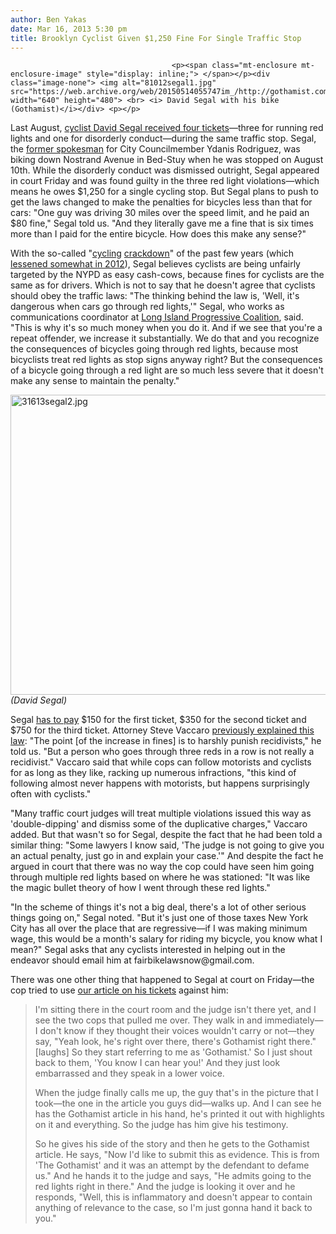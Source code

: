 ```yaml
---
author: Ben Yakas
date: Mar 16, 2013 5:30 pm
title: Brooklyn Cyclist Given $1,250 Fine For Single Traffic Stop
---
```


	
										<p><span class="mt-enclosure mt-enclosure-image" style="display: inline;"> </span></p><div class="image-none"> <img alt="81012segal1.jpg" src="https://web.archive.org/web/20150514055747im_/http://gothamist.com/attachments/byakas/81012segal1.jpg" width="640" height="480"> <br> <i> David Segal with his bike (Gothamist)</i></div> <p></p>

<p>Last August, <a href="https://web.archive.org/web/20150514055747/http://gothamist.com/2012/10/08/1555_in_fines_from_biking_in_willia.php#photo-1">cyclist David Segal received four tickets</a>&#x2014;three for running red lights and one for disorderly conduct&#x2014;during the same traffic stop. Segal, the <a href="https://web.archive.org/web/20150514055747/http://gothamist.com/2012/05/03/councilmembers_spokesman_fired_rehi.php">former spokesman</a> for City Councilmember Ydanis Rodriguez, was biking down Nostrand Avenue in Bed-Stuy when he was stopped on August 10th. While the disorderly conduct was dismissed outright, Segal appeared in court Friday and was found guilty in the three red light violations&#x2014;which means he owes $1,250 for a single cycling stop. But Segal plans to push to get the laws changed to make the penalties for bicycles less than that for cars: &quot;One guy was driving 30 miles over the speed limit, and he paid an $80 fine,&quot; Segal told us. &quot;And they literally gave me a fine that is six times more than I paid for the entire bicycle. How does this make any sense?&quot;</p>

<p>With the so-called &quot;<a href="https://web.archive.org/web/20150514055747/http://gothamist.com/tags/cyclingcrackdown">cycling</a> <a href="https://web.archive.org/web/20150514055747/http://gothamist.com/tags/cyclistcrackdown">crackdown</a>&quot; of the past few years (which <a href="https://web.archive.org/web/20150514055747/http://gothamist.com/2012/09/26/traffic_deaths_increase_nypd_has_no.php">lessened somewhat in 2012</a>), Segal believes cyclists are being unfairly targeted by the NYPD as easy cash-cows, because fines for cyclists are the same as for drivers. Which is not to say that he doesn&apos;t agree that cyclists should obey the traffic laws: &quot;The thinking behind the law is, &apos;Well, it&apos;s dangerous when cars go through red lights,&apos;&quot; Segal, who works as communications coordinator at <a href="https://web.archive.org/web/20150514055747/http://lipc.org/">Long Island Progressive Coalition</a>, said. &quot;This is why it&apos;s so much money when you do it. And if we see that you&apos;re a repeat offender, we increase it substantially. We do that and you recognize the consequences of bicycles going through red lights, because most bicyclists treat red lights as stop signs anyway right? But the consequences of a bicycle going through a red light are so much less severe that it doesn&apos;t make any sense to maintain the penalty.&quot;</p>

<p><span class="mt-enclosure mt-enclosure-image" style="display: inline;"> </span></p><div class="image-none"> <img alt="31613segal2.jpg" src="https://web.archive.org/web/20150514055747im_/http://gothamist.com/attachments/byakas/31613segal2.jpg" width="640" height="480"> <br> <i> (David Segal)</i></div> <p></p>

<p>Segal <a href="https://web.archive.org/web/20150514055747/http://public.leginfo.state.ny.us/LAWSSEAF.cgi?QUERYTYPE=LAWS+&amp;QUERYDATA=$$VAT1111$$%40TXVAT01111+&amp;LIST=LAW+&amp;BROWSER=BROWSER+&amp;TOKEN=12046513+&amp;TARGET=VIEW">has to pay</a> $150 for the first ticket, $350 for the second ticket and $750 for the third ticket. Attorney Steve Vaccaro <a href="https://web.archive.org/web/20150514055747/http://gothamist.com/2012/10/08/1555_in_fines_from_biking_in_willia.php#photo-1">previously explained this law</a>: &quot;The point [of the increase in fines] is to harshly punish recidivists,&quot; he told us. &quot;But a person who goes through three reds in a row is not really a recidivist.&quot; Vaccaro said that while cops can follow motorists and cyclists for as long as they like, racking up numerous infractions, &quot;this kind of following almost never happens with motorists, but happens surprisingly often with cyclists.&quot;</p>

<p>&quot;Many traffic court judges will treat multiple violations issued this way as &apos;double-dipping&apos; and dismiss some of the duplicative charges,&quot; Vaccaro added. But that wasn&apos;t so for Segal, despite the fact that he had been told a similar thing: &quot;Some lawyers I know said, &apos;The judge is not going to give you an actual penalty, just go in and explain your case.&apos;&quot; And despite the fact he argued in court that there was no way the cop could have seen him going through multiple red lights based on where he was stationed: &quot;It was like the magic bullet theory of how I went through these red lights.&quot;</p>

<p>&quot;In the scheme of things it&apos;s not a big deal, there&apos;s a lot of other serious things going on,&quot; Segal noted. &quot;But it&apos;s just one of those taxes New York City has all over the place that are regressive&#x2014;if I was making minimum wage, this would be a month&apos;s salary for riding my bicycle, you know what I mean?&quot; Segal asks that any cyclists interested in helping out in the endeavor should email him at fairbikelawsnow@gmail.com. </p>

<p>There was one other thing that happened to Segal at court on Friday&#x2014;the cop tried to use <a href="https://web.archive.org/web/20150514055747/http://gothamist.com/2012/08/10/bike_tickets.php#photo-2">our article on his tickets</a> against him:</p>

<blockquote>I&apos;m sitting there in the court room and the judge isn&apos;t there yet, and I see the two cops that pulled me over. They walk in and immediately&#x2014;I don&apos;t know if they thought their voices wouldn&apos;t carry or not&#x2014;they say, &quot;Yeah look, he&apos;s right over there, there&apos;s Gothamist right there.&quot; [laughs] So they start referring to me as &apos;Gothamist.&apos; So I just shout back to them, &apos;You know I can hear you!&apos; And they just look embarrassed and they speak in a lower voice.

<p>When the judge finally calls me up, the guy that&apos;s in the picture that I took&#x2014;the one in the article you guys did&#x2014;walks up. And I can see he has the Gothamist article in his hand, he&apos;s printed it out with highlights on it and everything. So the judge has him give his testimony. </p>

<p>So he gives his side of the story and then he gets to the Gothamist article. He says, &quot;Now I&apos;d like to submit this as evidence. This is from &apos;The Gothamist&apos; and it was an attempt by the defendant to defame us.&quot; And he hands it to the judge and says, &quot;He admits going to the red lights right in there.&quot; And the judge is looking it over and he responds, &quot;Well, this is inflammatory and doesn&apos;t appear to contain anything of relevance to the case, so I&apos;m just gonna hand it back to you.&quot;</p></blockquote><p></p>					
										
									
				